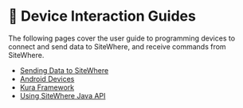 # :book: Device Interaction Guides

<Seo/>

The following pages cover the user guide to programming devices to connect and
send data to SiteWhere, and receive commands from SiteWhere.

- [Sending Data to SiteWhere](./sending-data.md)
- [Android Devices](./android.md)
- [Kura Framework](./kura.md)
- [Using SiteWhere Java API](./using-java-api.md)

